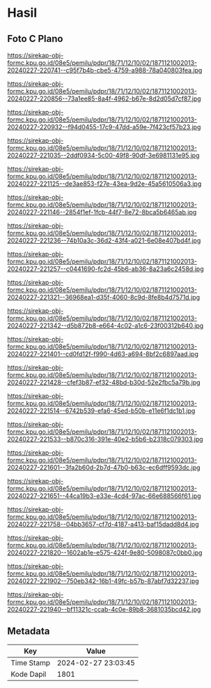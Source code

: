 # Hasil

## Foto C Plano

https://sirekap-obj-formc.kpu.go.id/08e5/pemilu/pdpr/18/71/12/10/02/1871121002013-20240227-220741--c95f7b4b-cbe5-4759-a988-78a040803fea.jpg

https://sirekap-obj-formc.kpu.go.id/08e5/pemilu/pdpr/18/71/12/10/02/1871121002013-20240227-220856--73a1ee85-8a4f-4962-b67e-8d2d05d7cf87.jpg

https://sirekap-obj-formc.kpu.go.id/08e5/pemilu/pdpr/18/71/12/10/02/1871121002013-20240227-220932--f94d0455-17c9-47dd-a59e-7f423cf57b23.jpg

https://sirekap-obj-formc.kpu.go.id/08e5/pemilu/pdpr/18/71/12/10/02/1871121002013-20240227-221035--2ddf0934-5c00-49f8-90df-3e6981131e95.jpg

https://sirekap-obj-formc.kpu.go.id/08e5/pemilu/pdpr/18/71/12/10/02/1871121002013-20240227-221125--de3ae853-f27e-43ea-9d2e-45a5610506a3.jpg

https://sirekap-obj-formc.kpu.go.id/08e5/pemilu/pdpr/18/71/12/10/02/1871121002013-20240227-221146--2854f1ef-1fcb-44f7-8e72-8bca5b6465ab.jpg

https://sirekap-obj-formc.kpu.go.id/08e5/pemilu/pdpr/18/71/12/10/02/1871121002013-20240227-221236--74b10a3c-36d2-43f4-a021-6e08e407bd4f.jpg

https://sirekap-obj-formc.kpu.go.id/08e5/pemilu/pdpr/18/71/12/10/02/1871121002013-20240227-221257--c0441690-fc2d-45b6-ab36-8a23a6c2458d.jpg

https://sirekap-obj-formc.kpu.go.id/08e5/pemilu/pdpr/18/71/12/10/02/1871121002013-20240227-221321--36968ea1-d35f-4060-8c9d-8fe8b4d7571d.jpg

https://sirekap-obj-formc.kpu.go.id/08e5/pemilu/pdpr/18/71/12/10/02/1871121002013-20240227-221342--d5b872b8-e664-4c02-a1c6-23f00312b640.jpg

https://sirekap-obj-formc.kpu.go.id/08e5/pemilu/pdpr/18/71/12/10/02/1871121002013-20240227-221401--cd0fd12f-f990-4d63-a694-8bf2c6897aad.jpg

https://sirekap-obj-formc.kpu.go.id/08e5/pemilu/pdpr/18/71/12/10/02/1871121002013-20240227-221428--cfef3b87-ef32-48bd-b30d-52e2fbc5a79b.jpg

https://sirekap-obj-formc.kpu.go.id/08e5/pemilu/pdpr/18/71/12/10/02/1871121002013-20240227-221514--6742b539-efa6-45ed-b50b-e11e6f1dc1b1.jpg

https://sirekap-obj-formc.kpu.go.id/08e5/pemilu/pdpr/18/71/12/10/02/1871121002013-20240227-221533--b870c316-391e-40e2-b5b6-b2318c079303.jpg

https://sirekap-obj-formc.kpu.go.id/08e5/pemilu/pdpr/18/71/12/10/02/1871121002013-20240227-221601--3fa2b60d-2b7d-47b0-b63c-ec6dff9593dc.jpg

https://sirekap-obj-formc.kpu.go.id/08e5/pemilu/pdpr/18/71/12/10/02/1871121002013-20240227-221651--44ca19b3-e33e-4cd4-97ac-66e688566f61.jpg

https://sirekap-obj-formc.kpu.go.id/08e5/pemilu/pdpr/18/71/12/10/02/1871121002013-20240227-221758--04bb3657-cf7d-4187-a413-baf15dadd8d4.jpg

https://sirekap-obj-formc.kpu.go.id/08e5/pemilu/pdpr/18/71/12/10/02/1871121002013-20240227-221820--1602ab1e-e575-424f-9e80-5098087c0bb0.jpg

https://sirekap-obj-formc.kpu.go.id/08e5/pemilu/pdpr/18/71/12/10/02/1871121002013-20240227-221902--750eb342-16b1-49fc-b57b-87abf7d32237.jpg

https://sirekap-obj-formc.kpu.go.id/08e5/pemilu/pdpr/18/71/12/10/02/1871121002013-20240227-221940--bf11321c-ccab-4c0e-89b8-3681035bcd42.jpg


## Metadata

| Key        | Value               |
| ---------- | ------------------- |
| Time Stamp | 2024-02-27 23:03:45 |
| Kode Dapil | 1801                |



